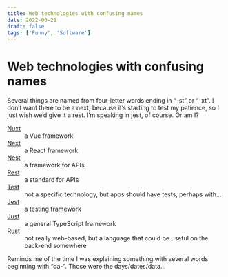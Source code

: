 ```yaml
---
title: Web technologies with confusing names
date: 2022-06-21
draft: false
tags: ['Funny', 'Software']
---
```


# Web technologies with confusing names

Several things are named from four-letter words ending in “-st” or “-xt”. I don’t want there to be a next, because it’s starting to test my patience, so I just wish we’d give it a rest. I’m speaking in jest, of course. Or am I?

<dl>
<dt><a href="https://nuxtjs.org/">Nuxt</a></dt>
<dd>a Vue framework</dd>
<dt><a href="https://nextjs.org/">Next</a></dt>
<dd>a React framework</dd>
<dt><a href="https://nestjs.com/">Nest</a></dt>
<dd>a framework for APIs</dd>
<dt><a href="https://en.wikipedia.org/wiki/Representational_state_transfer">Rest</a></dt>
<dd>a standard for APIs</dd>
<dt><a href="https://en.wikipedia.org/wiki/Software_testing">Test</a></dt>
<dd>not a specific technology, but apps should have tests, perhaps with…</dd>
<dt><a href="https://jestjs.io/">Jest</a></dt>
<dd>a testing framework</dd>
<dt><a href="https://github.com/sonnyt/just">Just</a></dt>
<dd>a general TypeScript framework</dd>
<dt><a href="https://www.rust-lang.org/">Rust</a></dt>
<dd>not really web-based, but a language that could be useful on the back-end somewhere</dd>
</dl>

Reminds me of the time I was explaining something with several words beginning with “da-”. Those were the days/<wbr>dates/<wbr>data…
